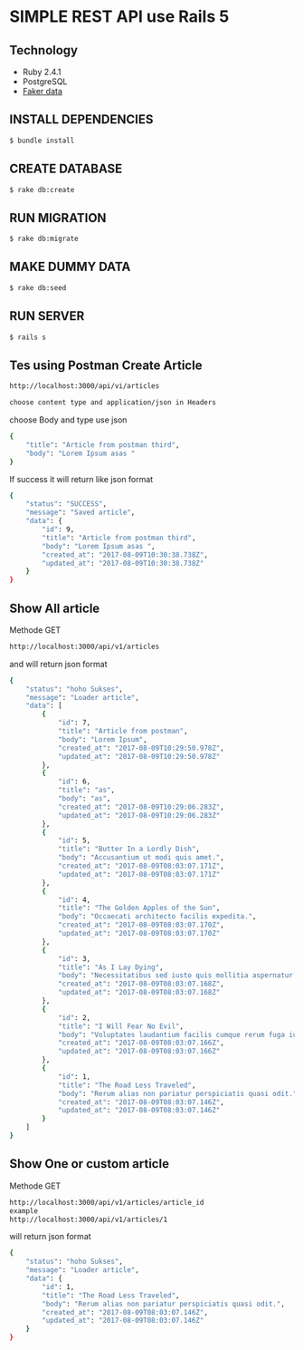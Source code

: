 # SIMPLE REST API use Rails 5

## Technology
- Ruby 2.4.1
- PostgreSQL
- [Faker data](https://github.com/stympy/faker)

## INSTALL DEPENDENCIES
```bash
$ bundle install
```
## CREATE DATABASE
```bash
$ rake db:create
```
## RUN MIGRATION
```bash
$ rake db:migrate
```
## MAKE DUMMY DATA
```bash
$ rake db:seed
```
## RUN SERVER
```bash
$ rails s
```
## Tes using Postman Create Article
```bash
http://localhost:3000/api/vi/articles
```
```bash
choose content type and application/json in Headers
```

choose Body and type use json

```bash
{
	"title": "Article from postman third",
	"body": "Lorem Ipsum asas "
}
```
If success it will return like json format
```bash
{
    "status": "SUCCESS",
    "message": "Saved article",
    "data": {
        "id": 9,
        "title": "Article from postman third",
        "body": "Lorem Ipsum asas ",
        "created_at": "2017-08-09T10:30:38.738Z",
        "updated_at": "2017-08-09T10:30:38.738Z"
    }
}
```
## Show All article 
Methode GET
```bash
http://localhost:3000/api/v1/articles
```
and will return json format
```bash
{
    "status": "hoho Sukses",
    "message": "Loader article",
    "data": [
        {
            "id": 7,
            "title": "Article from postman",
            "body": "Lorem Ipsum",
            "created_at": "2017-08-09T10:29:50.978Z",
            "updated_at": "2017-08-09T10:29:50.978Z"
        },
        {
            "id": 6,
            "title": "as",
            "body": "as",
            "created_at": "2017-08-09T10:29:06.283Z",
            "updated_at": "2017-08-09T10:29:06.283Z"
        },
        {
            "id": 5,
            "title": "Butter In a Lordly Dish",
            "body": "Accusantium ut modi quis amet.",
            "created_at": "2017-08-09T08:03:07.171Z",
            "updated_at": "2017-08-09T08:03:07.171Z"
        },
        {
            "id": 4,
            "title": "The Golden Apples of the Sun",
            "body": "Occaecati architecto facilis expedita.",
            "created_at": "2017-08-09T08:03:07.170Z",
            "updated_at": "2017-08-09T08:03:07.170Z"
        },
        {
            "id": 3,
            "title": "As I Lay Dying",
            "body": "Necessitatibus sed iusto quis mollitia aspernatur reprehenderit consequatur omnis.",
            "created_at": "2017-08-09T08:03:07.168Z",
            "updated_at": "2017-08-09T08:03:07.168Z"
        },
        {
            "id": 2,
            "title": "I Will Fear No Evil",
            "body": "Voluptates laudantium facilis cumque rerum fuga iusto.",
            "created_at": "2017-08-09T08:03:07.166Z",
            "updated_at": "2017-08-09T08:03:07.166Z"
        },
        {
            "id": 1,
            "title": "The Road Less Traveled",
            "body": "Rerum alias non pariatur perspiciatis quasi odit.",
            "created_at": "2017-08-09T08:03:07.146Z",
            "updated_at": "2017-08-09T08:03:07.146Z"
        }
    ]
}
```

## Show One or custom article 
Methode GET
```bash
http://localhost:3000/api/v1/articles/article_id
example
http://localhost:3000/api/v1/articles/1
```
will return json format
```bash
{
    "status": "hoho Sukses",
    "message": "Loader article",
    "data": {
        "id": 1,
        "title": "The Road Less Traveled",
        "body": "Rerum alias non pariatur perspiciatis quasi odit.",
        "created_at": "2017-08-09T08:03:07.146Z",
        "updated_at": "2017-08-09T08:03:07.146Z"
    }
}
```

